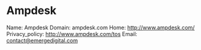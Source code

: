 
# Ampdesk

Name: Ampdesk
Domain: ampdesk.com
Home: http://www.ampdesk.com/
Privacy_policy: http://www.ampdesk.com/tos
Email: contact@emergedigital.com
